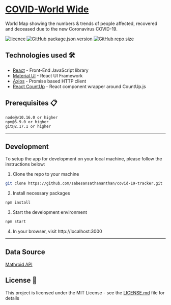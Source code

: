 # [COVID-World Wide](https://ismalex.github.io/COVID-Worldwide/)

World Map showing the numbers & trends of people affected, recovered and deceased due to the new Coronavirus COVID-19.

[![licence](https://img.shields.io/github/license/ismalex/COVID-Worldwide)](https://github.com/sabesansathananthan/covid-19-tracker/blob/master/LICENSE)
[![GitHub package.json version](https://img.shields.io/github/package-json/v/ismalex/COVID-Worldwide)](https://github.com/ismalex/COVID-Worldwide)
[![GitHub repo size](https://img.shields.io/github/repo-size/sabesansathananthan/covid-19-tracker?color=ff69b4)](https://github.com/ismalex/COVID-Worldwide)


## Technologies used 🛠️

- [React](https://es.reactjs.org/) - Front-End JavaScript library
- [Material UI](https://material-ui.com/) - React UI Framework
- [Axios](https://github.com/axios/axios) - Promise based HTTP client
- [React CountUp](https://react-countup.now.sh/) - React component wrapper around CountUp.js


## Prerequisites 📋

```
node@v10.16.0 or higher
npm@6.9.0 or higher
git@2.17.1 or higher
```

---

## Development

To setup the app for development on your local machine, please follow the instructions below:

1. Clone the repo to your machine

```bash
git clone https://github.com/sabesansathananthan/covid-19-tracker.git
```

2. Install necessary packages

```bash
npm install
```

3. Start the development environment

```bash
npm start
```

4. In your browser, visit http://localhost:3000

---

## Data Source

[Mathroid API](https://covid19.mathdro.id/api/)


## License 📄

This project is licensed under the MIT License - see the [LICENSE.md](./LICENSE) file for details

